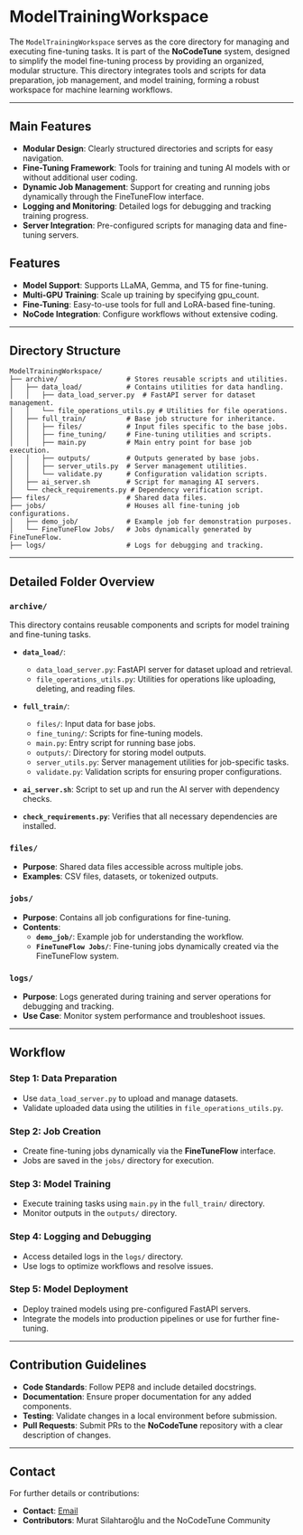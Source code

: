 # ModelTrainingWorkspace

The `ModelTrainingWorkspace` serves as the core directory for managing and executing fine-tuning tasks. It is part of the **NoCodeTune** system, designed to simplify the model fine-tuning process by providing an organized, modular structure. This directory integrates tools and scripts for data preparation, job management, and model training, forming a robust workspace for machine learning workflows.

---

## Main Features

- **Modular Design**: Clearly structured directories and scripts for easy navigation.
- **Fine-Tuning Framework**: Tools for training and tuning AI models with or without additional user coding.
- **Dynamic Job Management**: Support for creating and running jobs dynamically through the FineTuneFlow interface.
- **Logging and Monitoring**: Detailed logs for debugging and tracking training progress.
- **Server Integration**: Pre-configured scripts for managing data and fine-tuning servers.

## Features
- **Model Support**: Supports LLaMA, Gemma, and T5 for fine-tuning.
- **Multi-GPU Training**: Scale up training by specifying gpu_count.
- **Fine-Tuning**: Easy-to-use tools for full and LoRA-based fine-tuning.
- **NoCode Integration**: Configure workflows without extensive coding.
---

## Directory Structure

```plaintext
ModelTrainingWorkspace/
├── archive/                 # Stores reusable scripts and utilities.
│   ├── data_load/           # Contains utilities for data handling.
│   │   ├── data_load_server.py  # FastAPI server for dataset management.
│   │   └── file_operations_utils.py # Utilities for file operations.
│   ├── full_train/          # Base job structure for inheritance.
│   │   ├── files/           # Input files specific to the base jobs.
│   │   ├── fine_tuning/     # Fine-tuning utilities and scripts.
│   │   ├── main.py          # Main entry point for base job execution.
│   │   ├── outputs/         # Outputs generated by base jobs.
│   │   ├── server_utils.py  # Server management utilities.
│   │   └── validate.py      # Configuration validation scripts.
│   ├── ai_server.sh         # Script for managing AI servers.
│   └── check_requirements.py # Dependency verification script.
├── files/                   # Shared data files.
├── jobs/                    # Houses all fine-tuning job configurations.
│   ├── demo_job/            # Example job for demonstration purposes.
│   └── FineTuneFlow Jobs/   # Jobs dynamically generated by FineTuneFlow.
├── logs/                    # Logs for debugging and tracking.
```

---

## Detailed Folder Overview

### `archive/`

This directory contains reusable components and scripts for model training and fine-tuning tasks.

- **`data_load/`**:
  - `data_load_server.py`: FastAPI server for dataset upload and retrieval.
  - `file_operations_utils.py`: Utilities for operations like uploading, deleting, and reading files.

- **`full_train/`**:
  - `files/`: Input data for base jobs.
  - `fine_tuning/`: Scripts for fine-tuning models.
  - `main.py`: Entry script for running base jobs.
  - `outputs/`: Directory for storing model outputs.
  - `server_utils.py`: Server management utilities for job-specific tasks.
  - `validate.py`: Validation scripts for ensuring proper configurations.

- **`ai_server.sh`**: Script to set up and run the AI server with dependency checks.
- **`check_requirements.py`**: Verifies that all necessary dependencies are installed.

### `files/`

- **Purpose**: Shared data files accessible across multiple jobs.
- **Examples**: CSV files, datasets, or tokenized outputs.

### `jobs/`

- **Purpose**: Contains all job configurations for fine-tuning.
- **Contents**:
  - **`demo_job/`**: Example job for understanding the workflow.
  - **`FineTuneFlow Jobs/`**: Fine-tuning jobs dynamically created via the FineTuneFlow system.

### `logs/`

- **Purpose**: Logs generated during training and server operations for debugging and tracking.
- **Use Case**: Monitor system performance and troubleshoot issues.

---

## Workflow

### Step 1: Data Preparation
- Use `data_load_server.py` to upload and manage datasets.
- Validate uploaded data using the utilities in `file_operations_utils.py`.

### Step 2: Job Creation
- Create fine-tuning jobs dynamically via the **FineTuneFlow** interface.
- Jobs are saved in the `jobs/` directory for execution.

### Step 3: Model Training
- Execute training tasks using `main.py` in the `full_train/` directory.
- Monitor outputs in the `outputs/` directory.

### Step 4: Logging and Debugging
- Access detailed logs in the `logs/` directory.
- Use logs to optimize workflows and resolve issues.

### Step 5: Model Deployment
- Deploy trained models using pre-configured FastAPI servers.
- Integrate the models into production pipelines or use for further fine-tuning.

---

## Contribution Guidelines

- **Code Standards**: Follow PEP8 and include detailed docstrings.
- **Documentation**: Ensure proper documentation for any added components.
- **Testing**: Validate changes in a local environment before submission.
- **Pull Requests**: Submit PRs to the **NoCodeTune** repository with a clear description of changes.

---

## Contact
For further details or contributions:
- **Contact**: [Email](mailto:contact@nocodetune.com)
- **Contributors**: Murat Silahtaroğlu and the NoCodeTune Community

